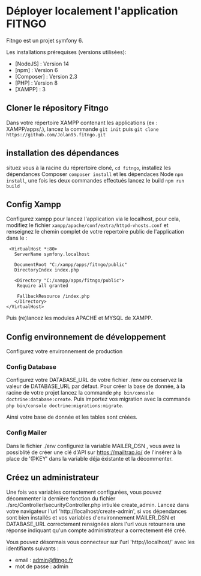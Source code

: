 # Déployer localement l'application FITNGO

Fitngo est un projet symfony 6.

Les installations prérequises (versions utilisées):
* [NodeJS] : Version 14 
* [npm] : Version 6
* [Composer] : Version 2.3
* [PHP] : Version 8
* [XAMPP] : 3

## Cloner le répository Fitngo

Dans votre répertoire XAMPP contenant les applications (ex : XAMPP/apps/.), 
lancez la commande `git init` puis `git clone https://github.com/Jolan95.fitngo.git`

## installation des dépendances
 situez vous à la racine du réprertoire cloné, `cd fitngo`, installez les dépendances Composer `composer install` et les dépendaces Node `npm install`, une fois les deux commandes effectués lancez le build `npm run build`
 
 ## Config Xampp
 Configurez xampp pour lancez l'application via le localhost, pour cela, modifiez le fichier `xampp/apache/conf/extra/httpd-vhosts.conf` et renseignez le chemin complet de votre repertoire public de l'application dans le <Vurtual Host> : 
  
 
     <VirtualHost *:80>
       ServerName symfony.localhost
   
       DocumentRoot "C:/xampp/apps/fitngo/public"
       DirectoryIndex index.php

       <Directory "C:/xampp/apps/fitngo/public">
        Require all granted

        FallbackResource /index.php
       </Directory>
    </VirtualHost>


Puis (re)lancez les modules APACHE et MYSQL de XAMPP.
  
## Config environnement de développement
  
  Configurez votre environnement de production 
  
  ### Config Database
  
  Configurez votre DATABASE_URL de votre fichier ./env ou conservez la valeur de DATABASE_URL par défaut.
  Pour créer la base de donnée, à la racine de votre projet lancez la commande `php bin/console doctrine:database:create`.
  Puis importez vos migration avec la commande `php bin/console doctrine:migrations:migrate`.
  
  Ainsi votre base de donnée et les tables sont créées.
  
  ### Config Mailer
  
  Dans le fichier ./env configurez la variable MAILER_DSN , vous avez la possiblité de créer une clé d'API sur <a>https://mailtrap.io/</a> de l'insérer à la place de '@KEY' dans la variable déja éxistante et la décommenter.
  
## Créez un administrateur
  
 Une fois vos variables correctement configurées, vous pouvez décommenter la dernière fonction du fichier ./src/Controller/securityController.php intiulée create_admin.
  Lancez dans votre navigateur l'url 'http://localhost/create-admin', si vos dépendances sont bien installés et vos variables d'environnement MAILER_DSN et DATABASE_URL correctement rensignées alors l'url vous retournera une réponse indiquant qu'un compte administrateur a correctement été créé.
  
  Vous pouvez désormais vous connecteur sur l'url 'http://localhost/' avec les identifiants suivants : 
  - email : admin@fitngo.fr
  - mot de passe : admin
  
  
  
  
  
  

